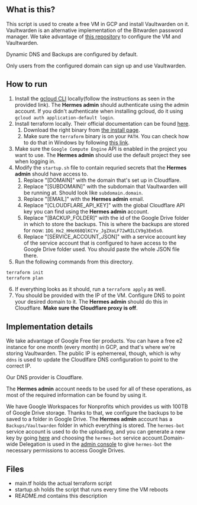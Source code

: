 ## What is this?
This script is used to create a free VM in GCP and install Vaultwarden on it. Vaultwarden is an alternative implementation of the Bitwarden password manager. We take advantage of [this repository](https://github.com/dadatuputi/bitwarden_gcloud) to configure the VM and Vaultwarden.

Dynamic DNS and Backups are configured by default.

Only users from the configured domain can sign up and use Vaultwarden.

## How to run
1. Install the [gcloud CLI](https://dl.google.com/dl/cloudsdk/channels/rapid/GoogleCloudSDKInstaller.exe) locally(follow the instructions as seen in the provided link). The **Hermes admin** should authenticate using the admin account. If you didn't authenticate when installing gcloud, do it using `gcloud auth application-default login`.
2. Install terraform locally. Their official documentation can be found [here](https://developer.hashicorp.com/terraform/tutorials/aws-get-started/install-cli).
   1. Download the right binary from [the install page](https://developer.hashicorp.com/terraform/install).
   2. Make sure the `terraform` binary is on your `PATH`. You can check how to do that in Windows by following [this link](https://stackoverflow.com/a/1618297).
3. Make sure the `Google Compute Engine` API is enabled in the project you want to use. The **Hermes admin** should use the default project they see when logging in.
4. Modify the `startup.sh` file to contain requried secrets that the **Hermes admin** should have access to.
   1. Replace "[DOMAIN]" with the domain that's set up in Cloudflare.
   2. Replace "[SUBDOMAIN]" with the subdomain that Vaultwarden will be running at. Should look like `subdomain.domain`.
   3. Replace "[EMAIL]" with the **Hermes admin** email.
   4. Replace "[CLOUDFLARE_API_KEY]" with the global Cloudflare API key you can find using the **Hermes admin** account.
   5. Replace "[BACKUP_FOLDER]" with the id of the Google Drive folder in which to store the backups. This is where the backups are stored for now: `1DG_Hx2_HHeX68QlKCYv_JgZXoLF72wRILCV9g3Em5s0`.
   6. Replace "[SERVICE_ACCOUNT_JSON]" with a service account key of the service account that is configured to have access to the Google Drive folder used. You should paste the whole JSON file there.
5. Run the following commands from this directory.
```bash
terraform init
terraform plan
```
6. If everything looks as it should, run a `terraform apply` as well.
7. You should be provided with the IP of the VM. Configure DNS to point your desired domain to it. The **Hermes admin** should do this in Cloudflare. **Make sure the Cloudflare proxy is off**.


## Implementation details
We take advantage of Google Free tier products. You can have a free e2 instance for one month (every month) in GCP, and that's where we're storing Vaultwarden. The public IP is ephemereal, though, which is why `ddns` is used to update the Cloudlfare DNS configuration to point to the correct IP.

Our DNS provider is Cloudflare.

The **Hermes admin** account needs to be used for all of these operations, as most of the required information can be found by using it. 

We have Google Workspaces for Nonprofits which provides us with 100TB of Google Drive storage. Thanks to that, we configure the backups to be saved to a folder in Google Drive. The **Hermes admin** account has a `Backups/Vaultwarden` folder in which everything is stored. The `hermes-bot` service account is used to do the uploading, and you can generate a new key by going [here](https://console.cloud.google.com/iam-admin/serviceaccounts/) and choosing the `hermes-bot` service account.Domain-wide Delegation is used in the [admin console](admin.google.com) to give `hermes-bot` the necessary permissions to access Google Drives.

## Files
- main.tf holds the actual terraform script
- startup.sh holds the script that runs every time the VM reboots
- README.md contains this description